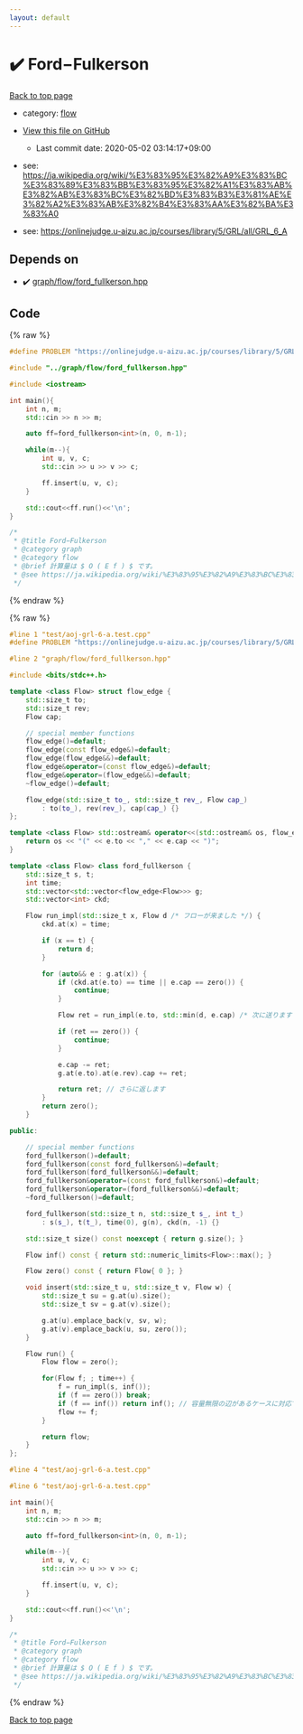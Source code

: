 ```yaml
---
layout: default
---
```


<!-- mathjax config similar to math.stackexchange -->
<script type="text/javascript" async
  src="https://cdnjs.cloudflare.com/ajax/libs/mathjax/2.7.5/MathJax.js?config=TeX-MML-AM_CHTML">
</script>
<script type="text/x-mathjax-config">
  MathJax.Hub.Config({
    TeX: { equationNumbers: { autoNumber: "AMS" }},
    tex2jax: {
      inlineMath: [ ['$','$'] ],
      processEscapes: true
    },
    "HTML-CSS": { matchFontHeight: false },
    displayAlign: "left",
    displayIndent: "2em"
  });
</script>

<script type="text/javascript" src="https://cdnjs.cloudflare.com/ajax/libs/jquery/3.4.1/jquery.min.js"></script>
<script src="https://cdn.jsdelivr.net/npm/jquery-balloon-js@1.1.2/jquery.balloon.min.js" integrity="sha256-ZEYs9VrgAeNuPvs15E39OsyOJaIkXEEt10fzxJ20+2I=" crossorigin="anonymous"></script>
<script type="text/javascript" src="../../assets/js/copy-button.js"></script>
<link rel="stylesheet" href="../../assets/css/copy-button.css" />


# :heavy_check_mark: Ford−Fulkerson

<a href="../../index.html">Back to top page</a>

* category: <a href="../../index.html#cff5497121104c2b8e0cb41ed2083a9b">flow</a>
* <a href="{{ site.github.repository_url }}/blob/master/test/aoj-grl-6-a.test.cpp">View this file on GitHub</a>
    - Last commit date: 2020-05-02 03:14:17+09:00


* see: <a href="https://ja.wikipedia.org/wiki/%E3%83%95%E3%82%A9%E3%83%BC%E3%83%89%E3%83%BB%E3%83%95%E3%82%A1%E3%83%AB%E3%82%AB%E3%83%BC%E3%82%BD%E3%83%B3%E3%81%AE%E3%82%A2%E3%83%AB%E3%82%B4%E3%83%AA%E3%82%BA%E3%83%A0">https://ja.wikipedia.org/wiki/%E3%83%95%E3%82%A9%E3%83%BC%E3%83%89%E3%83%BB%E3%83%95%E3%82%A1%E3%83%AB%E3%82%AB%E3%83%BC%E3%82%BD%E3%83%B3%E3%81%AE%E3%82%A2%E3%83%AB%E3%82%B4%E3%83%AA%E3%82%BA%E3%83%A0</a>
* see: <a href="https://onlinejudge.u-aizu.ac.jp/courses/library/5/GRL/all/GRL_6_A">https://onlinejudge.u-aizu.ac.jp/courses/library/5/GRL/all/GRL_6_A</a>


## Depends on

* :heavy_check_mark: <a href="../../library/graph/flow/ford_fullkerson.hpp.html">graph/flow/ford_fullkerson.hpp</a>


## Code

<a id="unbundled"></a>
{% raw %}
```cpp
#define PROBLEM "https://onlinejudge.u-aizu.ac.jp/courses/library/5/GRL/all/GRL_6_A"

#include "../graph/flow/ford_fullkerson.hpp"

#include <iostream>

int main(){
    int n, m;
    std::cin >> n >> m;

    auto ff=ford_fullkerson<int>(n, 0, n-1);

    while(m--){
        int u, v, c;
        std::cin >> u >> v >> c;

        ff.insert(u, v, c);
    }

    std::cout<<ff.run()<<'\n';
}

/*
 * @title Ford−Fulkerson
 * @category graph
 * @category flow
 * @brief 計算量は $ O ( E f ) $ です。
 * @see https://ja.wikipedia.org/wiki/%E3%83%95%E3%82%A9%E3%83%BC%E3%83%89%E3%83%BB%E3%83%95%E3%82%A1%E3%83%AB%E3%82%AB%E3%83%BC%E3%82%BD%E3%83%B3%E3%81%AE%E3%82%A2%E3%83%AB%E3%82%B4%E3%83%AA%E3%82%BA%E3%83%A0
 */

```
{% endraw %}

<a id="bundled"></a>
{% raw %}
```cpp
#line 1 "test/aoj-grl-6-a.test.cpp"
#define PROBLEM "https://onlinejudge.u-aizu.ac.jp/courses/library/5/GRL/all/GRL_6_A"

#line 2 "graph/flow/ford_fullkerson.hpp"

#include <bits/stdc++.h>

template <class Flow> struct flow_edge {
    std::size_t to;
    std::size_t rev;
    Flow cap;

    // special member functions
    flow_edge()=default;
    flow_edge(const flow_edge&)=default;
    flow_edge(flow_edge&&)=default;
    flow_edge&operator=(const flow_edge&)=default;
    flow_edge&operator=(flow_edge&&)=default;
    ~flow_edge()=default;

    flow_edge(std::size_t to_, std::size_t rev_, Flow cap_)
        : to(to_), rev(rev_), cap(cap_) {}
};

template <class Flow> std::ostream& operator<<(std::ostream& os, flow_edge<Flow> e) {
    return os << "(" << e.to << "," << e.cap << ")";
}

template <class Flow> class ford_fullkerson {
    std::size_t s, t;
    int time;
    std::vector<std::vector<flow_edge<Flow>>> g;
    std::vector<int> ckd;

    Flow run_impl(std::size_t x, Flow d /* フローが来ました */) {
        ckd.at(x) = time;

        if (x == t) {
            return d;
        }

        for (auto&& e : g.at(x)) {
            if (ckd.at(e.to) == time || e.cap == zero()) {
                continue;
            }

            Flow ret = run_impl(e.to, std::min(d, e.cap) /* 次に送ります */); // 帰ってきました

            if (ret == zero()) {
                continue;
            }

            e.cap -= ret;
            g.at(e.to).at(e.rev).cap += ret;

            return ret; // さらに返します
        }
        return zero();
    }

public:

    // special member functions
    ford_fullkerson()=default;
    ford_fullkerson(const ford_fullkerson&)=default;
    ford_fullkerson(ford_fullkerson&&)=default;
    ford_fullkerson&operator=(const ford_fullkerson&)=default;
    ford_fullkerson&operator=(ford_fullkerson&&)=default;
    ~ford_fullkerson()=default;

    ford_fullkerson(std::size_t n, std::size_t s_, int t_)
        : s(s_), t(t_), time(0), g(n), ckd(n, -1) {}

    std::size_t size() const noexcept { return g.size(); }

    Flow inf() const { return std::numeric_limits<Flow>::max(); }

    Flow zero() const { return Flow{ 0 }; }

    void insert(std::size_t u, std::size_t v, Flow w) {
        std::size_t su = g.at(u).size();
        std::size_t sv = g.at(v).size();

        g.at(u).emplace_back(v, sv, w);
        g.at(v).emplace_back(u, su, zero());
    }

    Flow run() {
        Flow flow = zero();

        for(Flow f; ; time++) {
            f = run_impl(s, inf());
            if (f == zero()) break;
            if (f == inf()) return inf(); // 容量無限の辺があるケースに対応です。
            flow += f;
        }

        return flow;
    }
};

#line 4 "test/aoj-grl-6-a.test.cpp"

#line 6 "test/aoj-grl-6-a.test.cpp"

int main(){
    int n, m;
    std::cin >> n >> m;

    auto ff=ford_fullkerson<int>(n, 0, n-1);

    while(m--){
        int u, v, c;
        std::cin >> u >> v >> c;

        ff.insert(u, v, c);
    }

    std::cout<<ff.run()<<'\n';
}

/*
 * @title Ford−Fulkerson
 * @category graph
 * @category flow
 * @brief 計算量は $ O ( E f ) $ です。
 * @see https://ja.wikipedia.org/wiki/%E3%83%95%E3%82%A9%E3%83%BC%E3%83%89%E3%83%BB%E3%83%95%E3%82%A1%E3%83%AB%E3%82%AB%E3%83%BC%E3%82%BD%E3%83%B3%E3%81%AE%E3%82%A2%E3%83%AB%E3%82%B4%E3%83%AA%E3%82%BA%E3%83%A0
 */

```
{% endraw %}

<a href="../../index.html">Back to top page</a>


